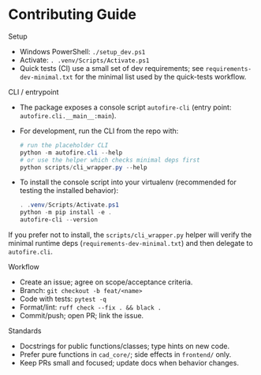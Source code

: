 # Contributing Guide

Setup
- Windows PowerShell: `./setup_dev.ps1`
- Activate: `. .venv/Scripts/Activate.ps1`
 - Quick tests (CI) use a small set of dev requirements; see `requirements-dev-minimal.txt` for the minimal list used by the quick-tests workflow.

CLI / entrypoint
- The package exposes a console script `autofire-cli` (entry point: `autofire.cli.__main__:main`).
- For development, run the CLI from the repo with:

	```powershell
	# run the placeholder CLI
	python -m autofire.cli --help
	# or use the helper which checks minimal deps first
	python scripts/cli_wrapper.py --help
	```

- To install the console script into your virtualenv (recommended for testing the installed behavior):

	```powershell
	. .venv/Scripts/Activate.ps1
	python -m pip install -e .
	autofire-cli --version
	```

If you prefer not to install, the `scripts/cli_wrapper.py` helper will verify the minimal runtime deps (`requirements-dev-minimal.txt`) and then delegate to `autofire.cli`.

Workflow
- Create an issue; agree on scope/acceptance criteria.
- Branch: `git checkout -b feat/<name>`
- Code with tests: `pytest -q`
- Format/lint: `ruff check --fix . && black .`
- Commit/push; open PR; link the issue.

Standards
- Docstrings for public functions/classes; type hints on new code.
- Prefer pure functions in `cad_core/`; side effects in `frontend/` only.
- Keep PRs small and focused; update docs when behavior changes.
